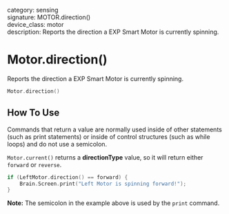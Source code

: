 category: sensing  
signature: MOTOR.direction()  
device_class: motor  
description: Reports the direction a EXP Smart Motor is currently spinning.

# Motor.direction()

Reports the direction a EXP Smart Motor is currently spinning.

```cpp
Motor.direction()
```

## How To Use

Commands that return a value are normally used inside of other statements (such as print statements) or inside of control structures (such as while loops) and do not use a semicolon.

`Motor.current()` returns a **directionType** value, so it will return either `forward` or `reverse`.


```cpp
if (LeftMotor.direction() == forward) {
    Brain.Screen.print("Left Motor is spinning forward!");
}
```
**Note:** The semicolon in the example above is used by the `print` command.
<advanced>
</advanced>